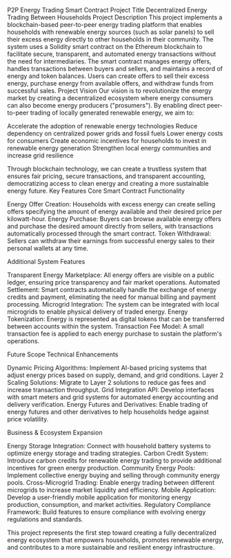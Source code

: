 P2P Energy Trading Smart Contract
Project Title
Decentralized Energy Trading Between Households
Project Description
This project implements a blockchain-based peer-to-peer energy trading platform that enables households with renewable energy sources (such as solar panels) to sell their excess energy directly to other households in their community. The system uses a Solidity smart contract on the Ethereum blockchain to facilitate secure, transparent, and automated energy transactions without the need for intermediaries.
The smart contract manages energy offers, handles transactions between buyers and sellers, and maintains a record of energy and token balances. Users can create offers to sell their excess energy, purchase energy from available offers, and withdraw funds from successful sales.
Project Vision
Our vision is to revolutionize the energy market by creating a decentralized ecosystem where energy consumers can also become energy producers ("prosumers"). By enabling direct peer-to-peer trading of locally generated renewable energy, we aim to:

Accelerate the adoption of renewable energy technologies
Reduce dependency on centralized power grids and fossil fuels
Lower energy costs for consumers
Create economic incentives for households to invest in renewable energy generation
Strengthen local energy communities and increase grid resilience

Through blockchain technology, we can create a trustless system that ensures fair pricing, secure transactions, and transparent accounting, democratizing access to clean energy and creating a more sustainable energy future.
Key Features
Core Smart Contract Functionality

Energy Offer Creation: Households with excess energy can create selling offers specifying the amount of energy available and their desired price per kilowatt-hour.
Energy Purchase: Buyers can browse available energy offers and purchase the desired amount directly from sellers, with transactions automatically processed through the smart contract.
Token Withdrawal: Sellers can withdraw their earnings from successful energy sales to their personal wallets at any time.

Additional System Features

Transparent Energy Marketplace: All energy offers are visible on a public ledger, ensuring price transparency and fair market operations.
Automated Settlement: Smart contracts automatically handle the exchange of energy credits and payment, eliminating the need for manual billing and payment processing.
Microgrid Integration: The system can be integrated with local microgrids to enable physical delivery of traded energy.
Energy Tokenization: Energy is represented as digital tokens that can be transferred between accounts within the system.
Transaction Fee Model: A small transaction fee is applied to each energy purchase to sustain the platform's operations.

Future Scope
Technical Enhancements

Dynamic Pricing Algorithms: Implement AI-based pricing systems that adjust energy prices based on supply, demand, and grid conditions.
Layer 2 Scaling Solutions: Migrate to Layer 2 solutions to reduce gas fees and increase transaction throughput.
Grid Integration API: Develop interfaces with smart meters and grid systems for automated energy accounting and delivery verification.
Energy Futures and Derivatives: Enable trading of energy futures and other derivatives to help households hedge against price volatility.

Business & Ecosystem Expansion

Energy Storage Integration: Connect with household battery systems to optimize energy storage and trading strategies.
Carbon Credit System: Introduce carbon credits for renewable energy trading to provide additional incentives for green energy production.
Community Energy Pools: Implement collective energy buying and selling through community energy pools.
Cross-Microgrid Trading: Enable energy trading between different microgrids to increase market liquidity and efficiency.
Mobile Application: Develop a user-friendly mobile application for monitoring energy production, consumption, and market activities.
Regulatory Compliance Framework: Build features to ensure compliance with evolving energy regulations and standards.

This project represents the first step toward creating a fully decentralized energy ecosystem that empowers households, promotes renewable energy, and contributes to a more sustainable and resilient energy infrastructure.
